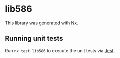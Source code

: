 # lib586

This library was generated with [Nx](https://nx.dev).

## Running unit tests

Run `nx test lib586` to execute the unit tests via [Jest](https://jestjs.io).
